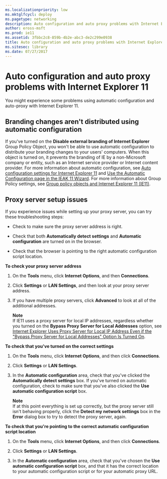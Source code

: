 ```yaml
---
ms.localizationpriority: low
ms.mktglfcycl: deploy
ms.pagetype: networking
description: Auto configuration and auto proxy problems with Internet Explorer 11
author: eross-msft
ms.prod: ie11
ms.assetid: 3fbbc2c8-859b-4b2e-abc3-de2c299e0938
title: Auto configuration and auto proxy problems with Internet Explorer 11 (Internet Explorer 11 for IT Pros)
ms.sitesec: library
ms.date: 07/27/2017
---
```



# Auto configuration and auto proxy problems with Internet Explorer 11
You might experience some problems using automatic configuration and auto-proxy with Internet Explorer 11.

## Branding changes aren't distributed using automatic configuration
If you've turned on the **Disable external branding of Internet Explorer** Group Policy Object, you won't be able to use automatic configuration to distribute your branding changes to your users' computers. When this object is turned on, it prevents the branding of IE by a non-Microsoft company or entity, such as an Internet service provider or Internet content provider. For more information about automatic configuration, see [Auto configuration settings for Internet Explorer 11](auto-configuration-settings-for-ie11.md) and [Use the Automatic Configuration page in the IEAK 11 Wizard](../ie11-ieak/auto-config-ieak11-wizard.md). For more information about Group Policy settings, see [Group policy objects and Internet Explorer 11 (IE11)](group-policy-objects-and-ie11.md).

## Proxy server setup issues
If you experience issues while setting up your proxy server, you can try these troubleshooting steps:

- Check to make sure the proxy server address is right.

- Check that both **Automatically detect settings** and **Automatic configuration** are turned on in the browser.

- Check that the browser is pointing to the right automatic configuration script location.

 **To check your proxy server address**

1.  On the **Tools** menu, click **Internet Options**, and then **Connections**.

2.  Click **Settings** or **LAN Settings**, and then look at your proxy server address.

3.  If you have multiple proxy servers, click **Advanced** to look at all of the additional addresses.<p>**Note**<br>If IE11 uses a proxy server for local IP addresses, regardless whether you turned on the **Bypass Proxy Server for Local Addresses** option, see [Internet Explorer Uses Proxy Server for Local IP Address Even if the "Bypass Proxy Server for Local Addresses" Option Is Turned On](https://go.microsoft.com/fwlink/p/?LinkId=85652).

 **To check that you've turned on the correct settings**

1.  On the **Tools** menu, click **Internet Options**, and then click **Connections**.

2.  Click **Settings** or **LAN Settings**.

3.  In the **Automatic configuration** area, check that you've clicked the **Automatically detect settings** box. If you've turned on automatic configuration, check to make sure that you've also clicked the **Use automatic configuration script** box.<p>**Note**<br>If at this point everything is set up correctly, but the proxy server still isn't behaving properly, click the **Detect my network settings** box in the **Error** dialog box to try to detect the proxy server, again.

 **To check that you're pointing to the correct automatic configuration script location**

1.  On the **Tools** menu, click **Internet Options**, and then click **Connections**.

2.  Click **Settings** or **LAN Settings**.

3.  In the **Automatic configuration** area, check that you've chosen the **Use automatic configuration script** box, and that it has the correct location to your automatic configuration script or for your automatic proxy URL.

 

 



